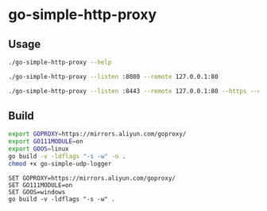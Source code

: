 # go-simple-http-proxy

## Usage

```bash
./go-simple-http-proxy --help
```

```bash
./go-simple-http-proxy --listen :8080 --remote 127.0.0.1:80
```

```bash
./go-simple-http-proxy --listen :8443 --remote 127.0.0.1:80 --https --cert server.crt --key server.key
```

## Build

```bash
export GOPROXY=https://mirrors.aliyun.com/goproxy/
export GO111MODULE=on
export GOOS=linux
go build -v -ldflags "-s -w" -o .
chmod +x go-simple-udp-logger
```

```batch
SET GOPROXY=https://mirrors.aliyun.com/goproxy/
SET GO111MODULE=on
SET GOOS=windows
go build -v -ldflags "-s -w" .
```
